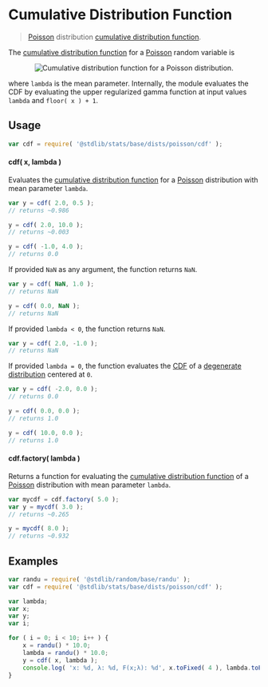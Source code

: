 <!--

@license Apache-2.0

Copyright (c) 2018 The Stdlib Authors.

Licensed under the Apache License, Version 2.0 (the "License");
you may not use this file except in compliance with the License.
You may obtain a copy of the License at

   http://www.apache.org/licenses/LICENSE-2.0

Unless required by applicable law or agreed to in writing, software
distributed under the License is distributed on an "AS IS" BASIS,
WITHOUT WARRANTIES OR CONDITIONS OF ANY KIND, either express or implied.
See the License for the specific language governing permissions and
limitations under the License.

-->

# Cumulative Distribution Function

> [Poisson][poisson-distribution] distribution [cumulative distribution function][cdf].

<section class="intro">

The [cumulative distribution function][cdf] for a [Poisson][poisson-distribution] random variable is

<!-- <equation class="equation" label="eq:poisson_cdf" align="center" raw="F(x;\lambda) = \begin{cases} 0 & \text{ for } x \le 0 \\ e^{-\lambda} \sum_{i=0}^{\lfloor x\rfloor} \frac{\lambda^i}{i!} & \text{ for } x > 0 \end{cases}" alt="Cumulative distribution function for a Poisson distribution."> -->

<div class="equation" align="center" data-raw-text="F(x;\lambda) = \begin{cases} 0 &amp; \text{ for } x \le 0 \\ e^{-\lambda} \sum_{i=0}^{\lfloor x\rfloor} \frac{\lambda^i}{i!} &amp; \text{ for } x &gt; 0 \end{cases}" data-equation="eq:poisson_cdf">
    <img src="https://cdn.rawgit.com/stdlib-js/stdlib/7e0a95722efd9c771b129597380c63dc6715508b/lib/node_modules/@stdlib/stats/base/dists/poisson/cdf/docs/img/equation_poisson_cdf.svg" alt="Cumulative distribution function for a Poisson distribution.">
    <br>
</div>

<!-- </equation> -->

where `lambda` is the mean parameter. Internally, the module evaluates the CDF by evaluating the upper regularized gamma function at input values `lambda` and `floor( x ) + 1`.

</section>

<!-- /.intro -->

<section class="usage">

## Usage

```javascript
var cdf = require( '@stdlib/stats/base/dists/poisson/cdf' );
```

#### cdf( x, lambda )

Evaluates the [cumulative distribution function][cdf] for a [Poisson][poisson-distribution] distribution with mean parameter `lambda`.

```javascript
var y = cdf( 2.0, 0.5 );
// returns ~0.986

y = cdf( 2.0, 10.0 );
// returns ~0.003

y = cdf( -1.0, 4.0 );
// returns 0.0
```

If provided `NaN` as any argument, the function returns `NaN`.

```javascript
var y = cdf( NaN, 1.0 );
// returns NaN

y = cdf( 0.0, NaN );
// returns NaN
```

If provided `lambda < 0`, the function returns `NaN`.

```javascript
var y = cdf( 2.0, -1.0 );
// returns NaN
```

If provided `lambda = 0`, the function evaluates the [CDF][cdf] of a [degenerate distribution][degenerate-distribution] centered at `0`.

```javascript
var y = cdf( -2.0, 0.0 );
// returns 0.0

y = cdf( 0.0, 0.0 );
// returns 1.0

y = cdf( 10.0, 0.0 );
// returns 1.0
```

#### cdf.factory( lambda )

Returns a function for evaluating the [cumulative distribution function][cdf] of a [Poisson][poisson-distribution] distribution with mean parameter `lambda`.

```javascript
var mycdf = cdf.factory( 5.0 );
var y = mycdf( 3.0 );
// returns ~0.265

y = mycdf( 8.0 );
// returns ~0.932
```

</section>

<!-- /.usage -->

<section class="examples">

## Examples

<!-- eslint no-undef: "error" -->

```javascript
var randu = require( '@stdlib/random/base/randu' );
var cdf = require( '@stdlib/stats/base/dists/poisson/cdf' );

var lambda;
var x;
var y;
var i;

for ( i = 0; i < 10; i++ ) {
    x = randu() * 10.0;
    lambda = randu() * 10.0;
    y = cdf( x, lambda );
    console.log( 'x: %d, λ: %d, F(x;λ): %d', x.toFixed( 4 ), lambda.toFixed( 4 ), y.toFixed( 4 ) );
}
```

</section>

<!-- /.examples -->

<section class="links">

[cdf]: https://en.wikipedia.org/wiki/Cumulative_distribution_function

[degenerate-distribution]: https://en.wikipedia.org/wiki/Degenerate_distribution

[poisson-distribution]: https://en.wikipedia.org/wiki/Poisson_distribution

</section>

<!-- /.links -->
